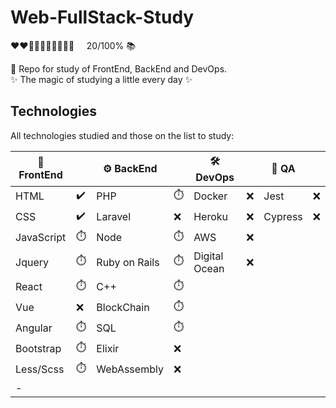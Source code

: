 # Web-FullStack-Study

<p>
❤❤🖤🖤🖤🖤🖤🖤🖤🖤 &nbsp&nbsp&nbsp 20/100% 📚 
</p>

:orange_book:	 Repo for study of FrontEnd, BackEnd and DevOps.<br>
:sparkles:  The magic of studying a little every day :sparkles:

## Technologies

All technologies studied and those on the list to study:

|🐤 FrontEnd |                      |⚙️  BackEnd    |           |🛠️ DevOps      |            |🧪 QA    |      |
| --------   | ----------           |--------------- |-----------|--------------- |---------  |----      |----- |
| HTML       |:heavy_check_mark:	  | PHP            |:stopwatch:| Docker         |:x:        |Jest      |:x:   |
| CSS        |:heavy_check_mark:    | Laravel        |:x:        | Heroku         |:x:        |Cypress   |:x:   |
| JavaScript |:stopwatch:           | Node           |:stopwatch:| AWS            |:x:        |          |      |
| Jquery     |:stopwatch:           | Ruby on Rails  |:stopwatch:| Digital Ocean  |:x:        |          |      |
| React      |:stopwatch:           | C++            |:stopwatch:|                |           |          |      |
| Vue        |:x:                   | BlockChain     |:stopwatch:|                |           |          |      |
| Angular    |:stopwatch:           | SQL            |:stopwatch:|                |           |          |      |
| Bootstrap  |:stopwatch:           | Elixir         |:x:        |                |           |          |      |
| Less/Scss  |:stopwatch:           | WebAssembly    |:x:        |                |           |          |      |
| -          |                      |                |           |                |           |          |      |

